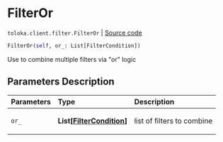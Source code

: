 # FilterOr
`toloka.client.filter.FilterOr` | [Source code](https://github.com/Toloka/toloka-kit/blob/v0.1.25/src/client/filter.py#L86)

```python
FilterOr(self, or_: List[FilterCondition])
```

Use to combine multiple filters via "or" logic

## Parameters Description

| Parameters | Type | Description |
| :----------| :----| :-----------|
`or_`|**List\[[FilterCondition](toloka.client.filter.FilterCondition.md)\]**|<p>list of filters to combine</p>
